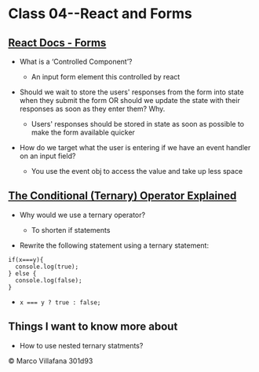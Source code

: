 # Class 04--React and Forms

## [React Docs - Forms](https://reactjs.org/docs/forms.html)

+ What is a ‘Controlled Component’? 
  + An input form element this controlled by react  

+ Should we wait to store the users' responses from the form into state when they submit the form OR should we update the state with their responses as soon as they enter them? Why. 
  + Users' responses should be stored in state as soon as possible to make the form available quicker 

+ How do we target what the user is entering if we have an event handler on an input field? 
  + You use the event obj to access the value and take up less space 

## [The Conditional (Ternary) Operator Explained](https://codeburst.io/javascript-the-conditional-ternary-operator-explained-cac7218beeff)

+ Why would we use a ternary operator? 
  + To shorten if statements 

+ Rewrite the following statement using a ternary statement: 

```
if(x===y){ 
  console.log(true); 
} else { 
  console.log(false); 
}
``` 
+ `x === y ? true : false; ` 

## Things I want to know more about

+ How to use nested ternary statments?

© Marco Villafana 301d93